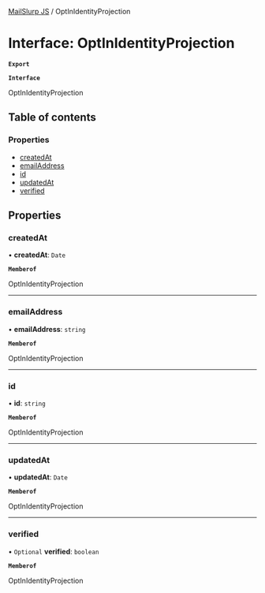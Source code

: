 [MailSlurp JS](../README.md) / OptInIdentityProjection

# Interface: OptInIdentityProjection

**`Export`**

**`Interface`**

OptInIdentityProjection

## Table of contents

### Properties

- [createdAt](OptInIdentityProjection.md#createdat)
- [emailAddress](OptInIdentityProjection.md#emailaddress)
- [id](OptInIdentityProjection.md#id)
- [updatedAt](OptInIdentityProjection.md#updatedat)
- [verified](OptInIdentityProjection.md#verified)

## Properties

### createdAt

• **createdAt**: `Date`

**`Memberof`**

OptInIdentityProjection

___

### emailAddress

• **emailAddress**: `string`

**`Memberof`**

OptInIdentityProjection

___

### id

• **id**: `string`

**`Memberof`**

OptInIdentityProjection

___

### updatedAt

• **updatedAt**: `Date`

**`Memberof`**

OptInIdentityProjection

___

### verified

• `Optional` **verified**: `boolean`

**`Memberof`**

OptInIdentityProjection
